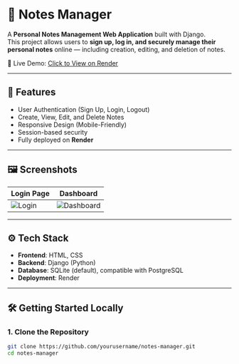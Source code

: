 # 📝 Notes Manager

A **Personal Notes Management Web Application** built with Django.  
This project allows users to **sign up, log in, and securely manage their personal notes** online — including creation, editing, and deletion of notes.

🚀 Live Demo: [Click to View on Render](https://your-app-name.onrender.com)

---

## 🔧 Features

- User Authentication (Sign Up, Login, Logout)
- Create, View, Edit, and Delete Notes
- Responsive Design (Mobile-Friendly)
- Session-based security
- Fully deployed on **Render**

---

## 🖼️ Screenshots

| Login Page | Dashboard |
|------------|-----------|
| ![Login](screenshots/login.png) | ![Dashboard](screenshots/dashboard.png) |

---

## ⚙️ Tech Stack

- **Frontend**: HTML, CSS
- **Backend**: Django (Python)
- **Database**: SQLite (default), compatible with PostgreSQL
- **Deployment**: Render

---

## 🛠️ Getting Started Locally

### 1. Clone the Repository

```bash
git clone https://github.com/yourusername/notes-manager.git
cd notes-manager
